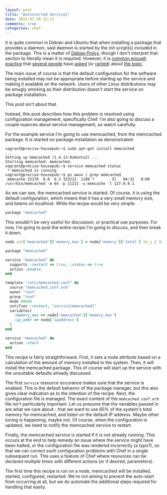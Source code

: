 ```yaml
---
layout: post
title: "Autostarted Services"
date: 2012-07-26 22:11
comments: true
categories: chef
---
```


It is quite common in Debian and Ubuntu that when installing a package
that provides a daemon, said daemon is started by the init script(s)
included in the package. This is a matter of
[Debian Policy](http://www.debian.org/doc/debian-policy/ch-opersys.html#s-sysvinit),
though I don't interpret that section to literally mean it is
required. However, it is
[common enough practice](http://wiki.debian.org/LSBInitScripts/) that [several people](https://www.varnish-cache.org/trac/ticket/1004)
have [asked](http://ask.debian.net/questions/how-to-prevent-daemons-from-starting-at-installation-time) (or [ranted](https://gist.github.com/1721727)) about [the topic](http://lists.opscode.com/sympa/arc/chef-dev/2012-02/msg00017.html).

The main issue of course is that the default configuration for the
software being installed may not be appropriate before starting up the
service and making it available on the network. Users of other Linux
distributions may be smugly smirking as their distribution doesn't
start the service on package installation.

This post isn't about that.

Instead, this post describes how this problem is resolved using
configuration management, specifically Chef. I'm also going to discuss
a couple nuances about service management, so watch carefully.

For the example service I'm going to use memcached, from the memcached
package. It is started on package installation as demonstrated:

```
vagrant@precise-housepub:~$ sudo apt-get install memcached
...
Setting up memcached (1.4.13-0ubuntu2) ...
Starting memcached: memcached.
vagrant@precise-housepub:~$ service memcached status
 * memcached is running
vagrant@precise-housepub:~$ ps awux | grep memcached
 memcache 15176  0.0  0.3 323212  1180 ?        Sl   04:32   0:00 /usr/bin/memcached -m 64 -p 11211 -u memcache -l 127.0.0.1
```

As we can see, the memcached service is started. Of course, it is
using the default configuration, which means that it has a very small
memory size, and listens on localhost. While the recipe would be very
simple:

```ruby
package "memcached"
```

This wouldn't be very useful for discussion, or practical use
purposes. For now, I'm going to post the entire recipe I'm going to
discuss, and then break it down.

```ruby
node.set['memcached']['memory_max'] = node['memory']['total'].to_i / 1024 * 0.65

package "memcached"

service "memcached" do
  supports :restart => true, :status => true
  action :enable
end

template "/etc/memcached.conf" do
  source "memcached.conf.erb"
  owner "root"
  group "root"
  mode 00644
  notifies :restart, "service[memcached]"
  variables(
    :memory_max => node['memcached']['memory_max']
    :ip_addr => node['ipaddress']
  )
end

service "memcached" do
  action :start
end
```

This recipe is fairly straightforward. First, it sets a node attribute
based on a calculation of the amount of memory installed in the
system. Then, it will install the memcached package. This of course
will start up the service with the unsuitable defaults already
discussed.

The first `service` resource occurance makes sure that the service is
enabled. This is the default behavior of the package manager, but this
also gives clear indication as to the intention of the recipe. Next,
the configuration file is managed. The exact content of the
`memcached.conf.erb` file isn't particularly important. Let us presume
that the variables passed in are what we care about - that we want to
use 65% of the system's total memory for memcached, and listen on the
default IP address. Maybe other tuning is happening, maybe not. Of
course, when the configuration is updated, we need to notify the
memcached service to restart.

Finally, the memcached service is started if it is not already
running. This occurs at the end to help remedy an issue where the
service might have been halted, or the configuration file was rendered
incorrectly (a typo?), so that we can correct such configuration
problems with Chef in a single subsequent run. This uses a feature of
Chef where resources can be declared multiple times with different
actions (or if desired, parameters).

The first time this recipe is run on a node, memcached will be
installed, started, configured, restarted. We're not aiming to prevent
the auto-start from occurring at all, but we do automate the
additional steps required for handling that easily.

